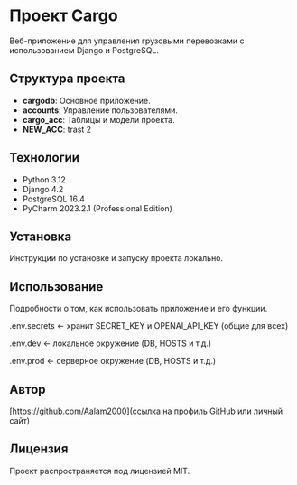 # Проект Cargo

Веб-приложение для управления грузовыми перевозками с использованием Django и PostgreSQL.

## Структура проекта

- **cargodb**: Основное приложение.
- **accounts**: Управление пользователями.
- **cargo_acc**: Таблицы и модели проекта.
- **NEW_ACC**: trast 2

## Технологии

- Python 3.12
- Django 4.2
- PostgreSQL 16.4
- PyCharm 2023.2.1 (Professional Edition)

## Установка

Инструкции по установке и запуску проекта локально.

## Использование

Подробности о том, как использовать приложение и его функции.

.env.secrets     ← хранит SECRET_KEY и OPENAI_API_KEY (общие для всех)

.env.dev         ← локальное окружение (DB, HOSTS и т.д.)

.env.prod        ← серверное окружение (DB, HOSTS и т.д.)

## Автор

[https://github.com/Aalam2000](ссылка на профиль GitHub или личный сайт)

## Лицензия

Проект распространяется под лицензией MIT.
